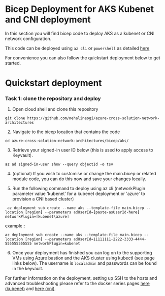 # Bicep Deployment for AKS Kubenet and CNI deployment

In this section you will find bicep code to deploy AKS as a kubenet or CNI network configuration.

This code can be deployed using `az cli` or `powershell` as detailed [here](https://docs.microsoft.com/en-us/azure/azure-resource-manager/bicep/deploy-cli)  

For convenience you can also follow the quickstart deployment below to get started. 

# Quickstart deployment

### Task 1: clone the repository and deploy

1. Open cloud shell and clone this repository 

``` 
git clone https://github.com/nehalineogi/azure-cross-solution-network-architectures 
```

2. Navigate to the bicep location that contains the code

```
cd azure-cross-solution-network-architectures/bicep/aks/
```

3. Retrieve your signed-in user ID below (this is used to apply access to Keyvault).

```
az ad signed-in-user show --query objectId -o tsv
```

4. (optional) If you wish to customise or change the main.bicep or related module code, you can do this now and save your changes locally.  


5.  Run the following command to deploy using az cli (networkPlugin parameter value 'kubenet' for a kubenet deployment or 'azure' to provision a CNI based cluster)

```
 az deployment sub create --name aks --template-file main.bicep --location [region] --parameters adUserId=[paste-asUserId-here] networkPlugin=[kubenet\azure]
 ```

 example : 

 ```
 az deployment sub create --name aks --template-file main.bicep --location [region] --parameters adUserId=11111111-2222-3333-4444-555555555555 networkPlugin=kubenet
 ```

6. Once your deployment has finished you can log on to the supporting VMs using Azure bastion and the AKS cluster using kubectl (see page links below). The username is `localadmin` and passwords can be found in the keyvault.


For further information on the deployment, setting up SSH to the hosts and advanced troubleshooting please refer to the docker series pages [here (kubenet)](../../aks/README-kubenet.md) and [here (cni)](../../aks/README-advanced.md).